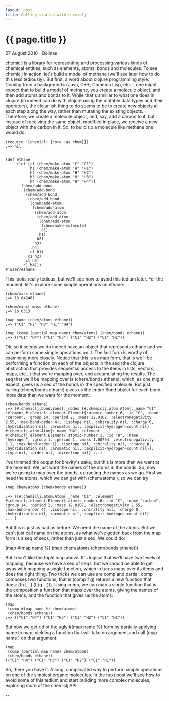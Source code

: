 ```yaml
---
layout: post
title: Getting started with chemiclj
---
```


{{ page.title }}
================

<p class="meta">27 August 2010 - Bolinas</p>

[chemiclj](http://github.com/slyrus/chemiclj) is a library for
representing and processing various kinds of chemical entities, such
as elements, atoms, bonds and molecules. To see chemiclj in action,
let's build a model of methane (we'll see later how to do this less
tediously). But first, a word about clojure programming style. Coming
from a background in Java, C++, Common Lisp, etc..., one might expect
that to build a model of methane, you create a molecule object, and
then add atoms and bonds to it. While that's smililar to what one does
in clojure (in indeed can do with clojure using the mutable data types
and their operators), the clojur-ish thing to do seems to be to create
new objects at each step along the way, rather than mutating the
existing objects. Therefore, we create a molecule object, and, say,
add a carbon to it, but instead of receiving the same object, modified
in place, we receive a new object with the carbon in it. So, to build
up a molecule like methane one would do:

    (require '[chemiclj [core :as chem]])
    ;=> nil
    
    
    (def ethane
         (let [c1 (chem/make-atom "C" "C1")
               h1 (chem/make-atom "H" "H1")
               h2 (chem/make-atom "H" "H2")
               h3 (chem/make-atom "H" "H3")
               h4 (chem/make-atom "H" "H4")]
           (chem/add-bond
            (chem/add-bond
             (chem/add-bond
              (chem/add-bond
               (chem/add-atom
                (chem/add-atom
                 (chem/add-atom
                  (chem/add-atom
                   (chem/add-atom
                    (chem/make-molecule)
                    c1)
                   h1)
                  h2)
                 h3)
                h4)
               c1 h1)
              c1 h2)
             c1 h3)
            c1 h4)))
    #'user/ethane

This looks really tedious, but we'll see how to avoid this tedium
later. For the moment, let's explore some simple operations on ethane:

    (chem/mass ethane)
    ;=> 16.042461

    (chem/exact-mass ethane)
    ;=> 16.0313

    (map name (chem/atoms ethane))
    ;=> ("C1" "H2" "H3" "H1" "H4")

    (map (comp (partial map name) chem/atoms) (chem/bonds ethane))
    ;=> (("C1" "H4") ("C1" "H3") ("C1" "H2") ("C1" "H1"))

Ok, so it seems we do indeed have an object that represents ethane and
we can perform some simple operations on it. The last form is worthy
of examining more closely. Notice that this is as map form, that is
we'll be performing a function on each of the objects in the seq (the
clojure abstraction that provides sequential access to the items in
lists, vectors, maps, etc...) that we're mapping over, and
accumulating the results. The seq that we'll be mapping over is
(chem/bonds ethane), which, as one might expect, gives us a seq of the
bonds in the specified molecule. But just calling (chem/bonds ethane)
gives us the entire Bond object for each bond, more data than we want
for the moment:

    (chem/bonds ethane)
    ;=> (#:chemiclj.bond.Bond{:_nodes [#:chemiclj.atom.Atom{:_name "C1",
    :element #:chemiclj.element.Element{:atomic-number 6, :id "C", :name
    "carbon", :group 14, :period 2, :mass 12.0107, :electronegativity
    2.55, :max-bond-order 4}, :isotope nil, :chirality nil, :charge 0,
    :hybridization nil, :aromatic nil, :explicit-hydrogen-count nil}
    #:chemiclj.atom.Atom{:_name "H4", :element
    #:chemiclj.element.Element{:atomic-number 1, :id "H", :name
    "hydrogen", :group 1, :period 1, :mass 1.00794, :electronegativity
    2.1, :max-bond-order 1}, :isotope nil, :chirality nil, :charge 0,
    :hybridization nil, :aromatic nil, :explicit-hydrogen-count nil}],
    :type nil, :order nil, :direction nil} ...)

I've trimmed the output for brevity's sake, but this is more than
we want at the moment. We just want the names of the atoms in the
bonds. So, now we're going to map over the bonds, extracting the
names as we go. First we need the atoms, which we can get with
(chem/atoms <bond>), so we can try:

    (map chem/atoms (chem/bonds ethane))

    ;=> ([#:chemiclj.atom.Atom{:_name "C1", :element
    #:chemiclj.element.Element{:atomic-number 6, :id "C", :name "carbon",
    :group 14, :period 2, :mass 12.0107, :electronegativity 2.55,
    :max-bond-order 4}, :isotope nil, :chirality nil, :charge 0,
    :hybridization nil, :aromatic nil, :explicit-hydrogen-count nil}
    ... }

But this is just as bad as before. We need the name of the
atoms. But we can't just call name on the atoms, as what we've
gotten back from the map form is a seq of seqs, rather than just a
seq. We could do:

   (map #(map name %) (map chem/atoms (chem/bonds ethane)))

But I don't like the triple map above. It's logical that we'll have
two levels of mapping, because we have a seq of seqs, but we should be
able to get away with mapping a single function, which in turns maps
over its items and does the right thing. Two tricks we can use are
comp and partial. comp composes two functions, that is (comp f g)
returns a new function that does: (fn [...] (f (g ...))). Using comp,
we can map a single function that is the composition a function that
maps over the atoms, giving the names of the atoms, and the function
that gives us the atoms:

    (map
     (comp #(map name %) chem/atoms)
     (chem/bonds ethane))
    ;=> (("C1" "H4") ("C1" "H3") ("C1" "H2") ("C1" "H1"))

But now we get rid of the ugly #(map name %) form by partially applying
name to map, yielding a function that will take on argument and call (map
name <the arg>) on that argument:

    (map
     (comp (partial map name) chem/atoms)
     (chem/bonds ethane))
    (("C1" "H4") ("C1" "H3") ("C1" "H2") ("C1" "H1"))

So, there you have it. A long, complicated way to perform simple
operations on one of the simplest organic molecules. In the next
post we'll see how to avoid some of this tedium and start building
more complex molecules, exploring more of the chemiclj API.

--

